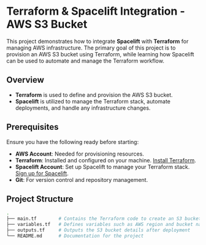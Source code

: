 # Terraform & Spacelift Integration - AWS S3 Bucket

This project demonstrates how to integrate **Spacelift** with **Terraform** for managing AWS infrastructure. The primary goal of this project is to provision an AWS S3 bucket using Terraform, while learning how Spacelift can be used to automate and manage the Terraform workflow.

## Overview

- **Terraform** is used to define and provision the AWS S3 bucket.
- **Spacelift** is utilized to manage the Terraform stack, automate deployments, and handle any infrastructure changes.

## Prerequisites

Ensure you have the following ready before starting:

- **AWS Account**: Needed for provisioning resources.
- **Terraform**: Installed and configured on your machine. [Install Terraform](https://www.terraform.io/downloads.html).
- **Spacelift Account**: Set up Spacelift to manage your Terraform stack. [Sign up for Spacelift](https://app.spacelift.io/signup).
- **Git**: For version control and repository management.

## Project Structure

```bash
.
├── main.tf        # Contains the Terraform code to create an S3 bucket
├── variables.tf   # Defines variables such as AWS region and bucket name
├── outputs.tf     # Outputs the S3 bucket details after deployment
└── README.md      # Documentation for the project
